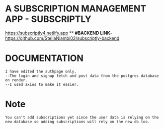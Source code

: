 

# A SUBSCRIPTION MANAGEMENT APP - SUBSCRIPTLY

https://subscriptly4.netlify.app
**
**#BACKEND LINK**-https://github.com/StellaNjambi02/subscriptly-backend

# DOCUMENTATION
    I have edited the authpage only.
    --The login and signup fetch and post data from the postgres database on render.
    --I used axios to make it easier.

# Note
    You can't add subscriptions yet since the user data is relying on the new database so adding subscriptions will rely on the new db too.
    


